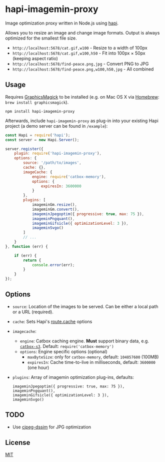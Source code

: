 # hapi-imagemin-proxy

Image optimization proxy written in Node.js using [hapi](http://hapijs.com/).

Allows you to resize an image and change image formats. Output is always optimized for the smallest file size.

- `http://localhost:5678/cat.gif,w100` - Resize to a width of 100px
- `http://localhost:5678/cat.gif,w100,h50` - Fit into 100px &times; 50px (keeping aspect ratio)
- `http://localhost:5678/find-peace.png,jpg` - Convert PNG to JPG
- `http://localhost:5678/find-peace.png,w100,h50,jpg` - All combined


## Usage

Requires [GraphicsMagick](http://www.graphicsmagick.org) to be installed (e.g. on Mac OS X via [Homebrew](http://brew.sh): `brew install graphicsmagick`).

```
npm install hapi-imagemin-proxy
```

Afterwards, include `hapi-imagemin-proxy` as plug-in into your existing Hapi project (a demo server can be found in `/example`):

```javascript
const Hapi = require('hapi');
const server = new Hapi.Server();

server.register({
    plugin: require('hapi-imagemin-proxy'),
    options: {
        source: '/path/to/images',
        cache: {},
        imageCache: {
            engine: require('catbox-memory'),
            options: {
                expiresIn: 3600000
            }
        },
        plugins: [
            imageminGm.resize(),
            imageminGm.convert(),
            imageminJpegoptim({ progressive: true, max: 75 }),
            imageminPngquant(),
            imageminGifsicle({ optimizationLevel: 3 }),
            imageminSvgo()
        ]
        // ...
    }
}, function (err) {

    if (err) {
        return {
            console.error(err);
        }
    }
});
```


## Options

- `source`: Location of the images to be served. Can be either a local path or a URL (required).
- `cache`: Sets Hapi's [route.cache](http://hapijs.com/api#route-options) options
- `imagecache`:
    - `engine`: Catbox caching engine. **Must** support binary data, e.g. [`catbox-s3`](https://github.com/fhemberger/catbox-s3). Default: `require('catbox-memory')`
    - `options`: Engine specific options (optional)
        - `maxByteSize`: only for `catbox-memory`, default: `104857600` (100MB)
        - `expiresIn`: Cache time-to-live in milliseconds, default: `3600000` (one hour)
- `plugins`: Array of imagemin optimization plug-ins, defaults:

    ```
    imageminJpegoptim({ progressive: true, max: 75 }),
    imageminPngquant(),
    imageminGifsicle({ optimizationLevel: 3 }),
    imageminSvgo()
    ```


## TODO

- Use [cjpeg-dssim](https://github.com/technopagan/cjpeg-dssim) for JPG optimization


## License

[MIT](LICENSE.txt)
